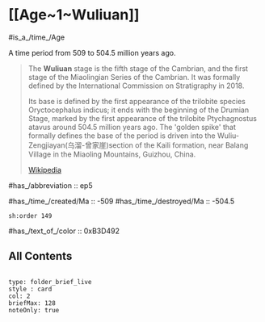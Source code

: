 # [[Age~1~Wuliuan]] 

#is_a_/time_/Age 

A time period from 509 to 504.5 million years ago. 

> The **Wuliuan** stage is the fifth stage of the Cambrian, and the first stage of the Miaolingian Series of the Cambrian.  It was formally defined by the International Commission on Stratigraphy in 2018.
>
> Its base is defined by the first appearance of the trilobite species Oryctocephalus indicus; it ends with the beginning of the Drumian Stage, marked by the first appearance of the trilobite Ptychagnostus atavus around 504.5 million years ago. 
> The 'golden spike' that formally defines the base of the period is driven into the Wuliu-Zengjiayan(乌溜-曾家崖)section of the Kaili formation, near Balang Village in the Miaoling Mountains, Guizhou, China.
>
> [Wikipedia](https://en.wikipedia.org/wiki/Wuliuan)

#has_/abbreviation :: ep5

#has_/time_/created/Ma :: -509 
#has_/time_/destroyed/Ma :: -504.5 

    sh:order 149 

#has_/text_of_/color :: 0xB3D492

## All Contents

```folderv
```

```ccard
type: folder_brief_live
style : card
col: 2
briefMax: 128
noteOnly: true
```


